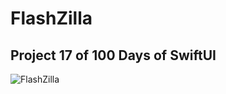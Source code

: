 # FlashZilla

## Project 17 of 100 Days of SwiftUI

![FlashZilla](https://github.com/kodegut/100DaysOfSwiftUI/blob/main/Images/FlashZilla.gif)
